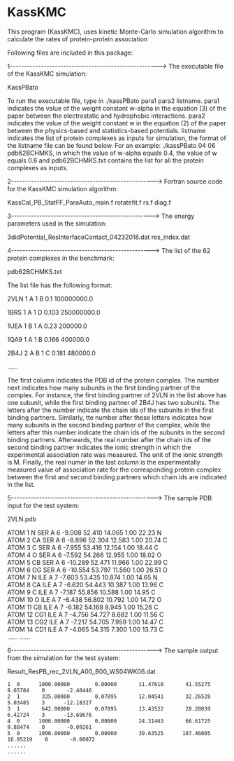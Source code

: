 # KassKMC
This program (KassKMC), uses kinetic Monte-Carlo simulation algorithm to calculate the rates of protein-protein association

Following files are included in this package:

1----------------------------------------------------->
The executable file of the KassKMC simulation: 

KassPBato

To run the executable file, type in ./kassPBato para1 para2 listname.
para1 indicates the value of the weight constant w-alpha in the equation (3) of the paper between the electrostatic and hydrophobic interactions.
para2 indicates the value of the weight constant w in the equation (2) of the paper between the physics-based and statistics-based potentials.
listname indicates the list of protein complexes as inputs for simulation, the format of the listname file can be found below.
For an example: ./kassPBato 04 06 pdb62BCHMKS, in which the value of w-alpha equals 0.4, the value of w equals 0.6 and pdb62BCHMKS.txt contains the list for all the protein complexes as inputs.


2--------------------------------------------------->
Fortran source code for the KassKMC simulation algorithm:

KassCal_PB_StatFF_ParaAuto_main.f
rotatefit.f
rs.f
diag.f



3-------------------------------------------------->
The energy parameters used in the simulation:

3didPotential_ResInterfaceContact_04232018.dat
res_index.dat



4-------------------------------------------------->
The list of the 62 protein complexes in the benchmark:

pdb62BCHMKS.txt

The list file has the following format:

2VLN 1 A 1 B 0.1 100000000.0

1BRS 1 A 1 D 0.103 250000000.0 

1UEA 1 B 1 A 0.23 200000.0	 

1QA9 1 A 1 B 0.166 400000.0	 

2B4J 2 A B 1 C 0.181 480000.0	

......

The first column indicates the PDB id of the protein complex. The number next indicates how many subunits in the first binding partner of the complex. 
For instance, the first binding partner of 2VLN in the list above has one subunit, while the first binding partner of 2B4J has two subunits.
The letters after the number indicate the chain ids of the subunits in the first binding partners.
Similarly, tte number after these letters indicates how many subunits in the second binding partner of the complex, while the letters after this number indicate the chain ids of the subunits in the second binding partners. Afterwards, the real number after the chain ids of the second binding partner indicates the ionic strength in which the experimental association rate was measured. The unit of the ionic strength is M. Finally, the real numer in the last column is the experimentally measured value of association rate for the corresponding protein complex between the first and second binding partners which chain ids are indicated in the list. 


5--------------------------------------------------->
The sample PDB input for the test system:

2VLN.pdb

ATOM      1  N   SER A   6      -9.008  52.410  14.065  1.00 22.23           N  
ATOM      2  CA  SER A   6      -8.896  52.304  12.583  1.00 20.74           C  
ATOM      3  C   SER A   6      -7.955  53.416  12.154  1.00 18.44           C  
ATOM      4  O   SER A   6      -7.592  54.266  12.955  1.00 18.02           O  
ATOM      5  CB  SER A   6     -10.289  52.471  11.966  1.00 22.99           C  
ATOM      6  OG  SER A   6     -10.554  53.797  11.560  1.00 26.51           O  
ATOM      7  N   ILE A   7      -7.603  53.435  10.874  1.00 14.65           N  
ATOM      8  CA  ILE A   7      -6.620  54.443  10.387  1.00 13.96           C  
ATOM      9  C   ILE A   7      -7.187  55.856  10.588  1.00 14.95           C  
ATOM     10  O   ILE A   7      -6.438  56.802  10.792  1.00 14.72           O  
ATOM     11  CB  ILE A   7      -6.182  54.168   8.945  1.00 15.26           C  
ATOM     12  CG1 ILE A   7      -4.756  54.727   8.682  1.00 11.56           C  
ATOM     13  CG2 ILE A   7      -7.217  54.705   7.959  1.00 14.47           C  
ATOM     14  CD1 ILE A   7      -4.065  54.315   7.300  1.00 13.73           C  
......
......


6--------------------------------------------------->
The sample output from the simulation for the test system:

Result_ResPB_rec_2VLN_A00_B00_WS04WK06.dat



    1  0      1000.00000        0.00000       11.47618       41.55275        8.65784    0       -2.40446
    2  1       335.00000        0.07895       12.04541       32.26528        5.03485    3      -12.18327
    3  1       642.00000        0.07895       13.43522       28.28039        6.42724    3      -13.69676
    4  0      1000.00000        0.00000       24.31463       66.61725        9.88474    0       -0.09261
    5  0      1000.00000        0.00000       39.63525      107.46005       16.95219    0       -0.00072
	......
	......
